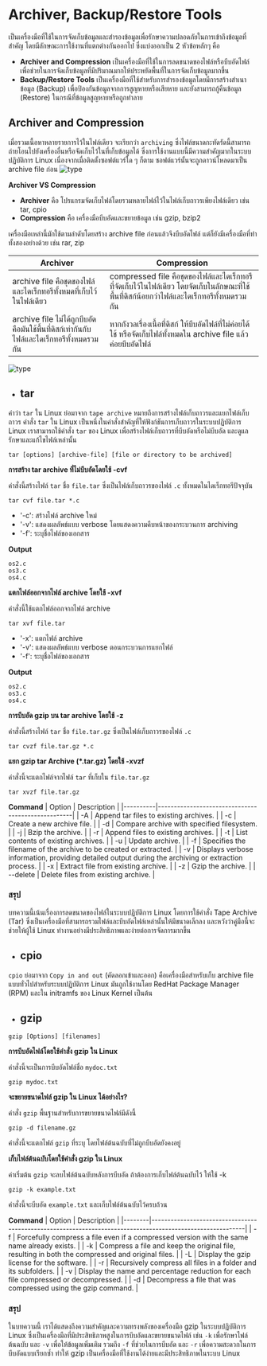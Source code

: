 # Archiver, Backup/Restore Tools

เป็นเครื่องมือที่ใช้ในการจัดเก็บข้อมูลและสำรองข้อมูลเพื่อรักษาความปลอดภัยในการเข้าถึงข้อมูลที่สำคัญ โดยมีลักษณะการใช้งานที่แตกต่างกันออกไป ซึ่งแบ่งออกเป็น 2 หัวข้อหลักๆ คือ

- **Archiver and Compression** เป็นเครื่องมือที่ใช้ในการลดขนาดของไฟล์หรือบีบอัดไฟล์เพื่อช่วยในการจัดเก็บข้อมูลที่มีปริมาณมากให้ประหยัดพื้นที่ในการจัดเก็บข้อมูลมากขึ้น
- **Backup/Restore Tools** เป็นเครื่องมือที่ใช้สำหรับการสำรองข้อมูลโดยมีการสร้างสำเนาข้อมูล (Backup) เพื่อป้องกันข้อมูลจากการสูญหายหรือเสียหาย และยังสามารถกู้คืนข้อมูล (Restore) ในกรณีที่ข้อมูลสูญหายหรือถูกทำลาย

## Archiver and Compression
เมื่อรวมเนื้อหาหลายรายการไว้ในไฟล์เดียว จะเรียกว่า `archiving` ซึ่งไฟล์ขนาดกะทัดรัดนี้สามารถถ่ายโอนไปยังเครื่องอื่นหรือจัดเก็บไว้ในที่เก็บข้อมูลได้ ซึ่งการใช้งานแบบนี้มีความสำคัญมากในระบบปฏิบัติการ Linux เนื่องจากเมื่อติดตั้งซอฟต์แวร์ใด ๆ ก็ตาม ซอฟต์แวร์นั้นจะถูกดาวน์โหลดมาเป็น archive file ก่อน
![type](https://linuxsimply.com/wp-content/uploads/2022/11/archive-in-linux-0-e1669657153386-1024x645.png)

**Archiver VS Compression**

- **Archiver** คือ โปรแกรมจัดเก็บไฟล์โดยรวมหลายไฟล์ไว้ในไฟล์เก็บถาวรเพียงไฟล์เดียว เช่น tar, cpio
- **Compression** คือ เครื่องมือบีบอัดและขยายข้อมูล เช่น gzip, bzip2

เครื่องมือเหล่านี้มักใช้ตามลำดับโดยสร้าง archive file ก่อนแล้วจึงบีบอัดไฟล์ แต่ก็ยังมีเครื่องมือที่ทำทั้งสองอย่างด้วย เช่น rar, zip

| Archiver | Compression |
|-------------------|-------------------|
| archive file คือชุดของไฟล์และไดเร็กทอรีทั้งหมดที่เก็บไว้ในไฟล์เดียว      | compressed file คือชุดของไฟล์และไดเร็กทอรีที่จัดเก็บไว้ในไฟล์เดียว โดยจัดเก็บในลักษณะที่ใช้พื้นที่ดิสก์น้อยกว่าไฟล์และไดเร็กทอรีทั้งหมดรวมกัน      |
| archive file ไม่ได้ถูกบีบอัด คือมันใช้พื้นที่ดิสก์เท่ากันกับไฟล์และไดเร็กทอรีทั้งหมดรวมกัน      | หากกังวลเรื่องเนื้อที่ดิสก์ ให้บีบอัดไฟล์ที่ไม่ค่อยได้ใช้ หรือจัดเก็บไฟล์ทั้งหมดใน archive file แล้วค่อยบีบอัดไฟล์      |

![type](https://linuxsimply.com/wp-content/uploads/2022/11/archive-in-linux-0_1-e1669657325603-1024x691.png)

- ## tar
คำว่า `tar` ใน Linux ย่อมาจาก `tape archive` หมายถึงการสร้างไฟล์เก็บถาวรและแยกไฟล์เก็บถาวร คำสั่ง `tar` ใน Linux เป็นหนึ่งในคำสั่งสำคัญที่ให้ฟังก์ชันการเก็บถาวรในระบบปฏิบัติการ Linux เราสามารถใช้คำสั่ง `tar` ของ Linux เพื่อสร้างไฟล์เก็บถาวรที่บีบอัดหรือไม่บีบอัด และดูแลรักษาและแก้ไขไฟล์เหล่านั้น

```
tar [options] [archive-file] [file or directory to be archived]
```
**การสร้าง tar archive ที่ไม่บีบอัดโดยใช้ -cvf**

คำสั่งนี้สร้างไฟล์ `tar` ชื่อ `file.tar` ซึ่งเป็นไฟล์เก็บถาวรของไฟล์ `.c` ทั้งหมดในไดเร็กทอรีปัจจุบัน
```
tar cvf file.tar *.c
```
- '-c': สร้างไฟล์ archive ใหม่
- '-v': แสดงผลลัพธ์แบบ verbose โดยแสดงความคืบหน้าของกระบวนการ archiving
- '-f': ระบุชื่อไฟล์ของเอกสาร

**Output**
```
os2.c
os3.c
os4.c
```
  
**แตกไฟล์ออกจากไฟล์ archive โดยใช้ -xvf**

คำสั่งนี้ใช้แตกไฟล์ออกจากไฟล์ archive
```
tar xvf file.tar
```
- '-x': แตกไฟล์ archive
- '-v': แสดงผลลัพธ์แบบ verbose ตอนกระบวนการแยกไฟล์
- '-f': ระบุชื่อไฟล์ของเอกสาร

**Output**
```
os2.c
os3.c
os4.c
```

**การบีบอัด gzip บน tar archive โดยใช้ -z**

คำสั่งนี้สร้างไฟล์ `tar` ชื่อ `file.tar.gz` ซึ่งเป็นไฟล์เก็บถาวรของไฟล์ `.c`
```
tar cvzf file.tar.gz *.c
```
**แยก gzip tar Archive (*.tar.gz) โดยใช้ -xvzf**

คำสั่งนี้จะแตกไฟล์จากไฟล์ `tar` ที่เก็บใน `file.tar.gz`
```
tar xvzf file.tar.gz
```
**Command**
| Option   | Description                                       |
|----------|---------------------------------------------------|
| -A       | Append tar files to existing archives.           |
| -c       | Create a new archive file.                        |
| -d       | Compare archive with specified filesystem.       |
| -j       | Bzip the archive.                                 |
| -r       | Append files to existing archives.                |
| -t       | List contents of existing archives.               |
| -u       | Update archive.                                   |
| -f       | Specifies the filename of the archive to be created or extracted.               |
| -v       | Displays verbose information, providing detailed output during the archiving or extraction process.                                 |
| -x       | Extract file from existing archive.               |
| -z       | Gzip the archive.                                 |
| --delete | Delete files from existing archive.               |

### สรุป
บทความนี้เน้นเรื่องการลดขนาดของไฟล์ในระบบปฏิบัติการ Linux โดยการใช้คำสั่ง Tape Archive (Tar) ซึ่งเป็นเครื่องมือที่สามารถรวมไฟล์และบีบอัดไฟล์เหล่านั้นให้มีขนาดเล็กลง และหวังว่าคู่มือนี้จะช่วยให้ผู้ใช้ Linux ทำงานอย่างมีประสิทธิภาพและง่ายต่อการจัดการมากขึ้น

- ## cpio
`cpio` ย่อมาจาก `Copy in and out` (คัดลอกเข้าและออก) คือเครื่องมือสำหรับเก็บ archive file แบบทั่วไปสำหรับระบบปฏิบัติการ Linux มันถูกใช้งานโดย RedHat Package Manager (RPM) และใน initramfs ของ Linux Kernel เป็นต้น

- ## gzip
```
gzip [Options] [filenames]
```
**การบีบอัดไฟล์โดยใช้คำสั่ง gzip ใน Linux**

คำสั่งนี้จะเป็นการบีบอัดไฟล์ชื่อ `mydoc.txt`
```
gzip mydoc.txt
```
**จะขยายขนาดไฟล์ gzip ใน Linux ได้อย่างไร?**

คำสั่ง `gzip` พื้นฐานสำหรับการขยายขนาดไฟล์มีดังนี้
```
gzip -d filename.gz
```
คำสั่งนี้จะแตกไฟล์ `gzip` ที่ระบุ โดยไฟล์ต้นฉบับที่ไม่ถูกบีบอัดยังคงอยู่

**เก็บไฟล์ต้นฉบับโดยใช้คำสั่ง gzip ใน Linux**

ค่าเริ่มต้น `gzip` จะลบไฟล์ต้นฉบับหลังการบีบอัด ถ้าต้องการเก็บไฟล์ต้นฉบับไว้ ให้ใช้ -k
```
gzip -k example.txt
```
คำสั่งนี้จะบีบอัด `example.txt` และเก็บไฟล์ต้นฉบับไว้ครบถ้วน

**Command**
| Option | Description                                                                                               |
|--------|-----------------------------------------------------------------------------------------------------------|
| -f     | Forcefully compress a file even if a compressed version with the same name already exists.                |
| -k     | Compress a file and keep the original file, resulting in both the compressed and original files.         |
| -L     | Display the gzip license for the software.                                                                |
| -r     | Recursively compress all files in a folder and its subfolders.                                            |
| -v     | Display the name and percentage reduction for each file compressed or decompressed.                       |
| -d     | Decompress a file that was compressed using the gzip command.                                              |



### สรุป
ในบทความนี้ เราได้แสดงถึงความสำคัญและความทรงพลังของเครื่องมือ gzip ในระบบปฏิบัติการ Linux ซึ่งเป็นเครื่องมือที่มีประสิทธิภาพสูงในการบีบอัดและขยายขนาดไฟล์ เช่น `-k` เพื่อรักษาไฟล์ต้นฉบับ และ `-v` เพื่อให้ข้อมูลเพิ่มเติม รวมถึง `-f` ที่ช่วยในการบีบอัด และ `-r` เพื่อความสะดวกในการบีบอัดแบบเรียกซ้ำ ทำให้ gzip เป็นเครื่องมือที่ใช้งานได้ง่ายและมีประสิทธิภาพในระบบ Linux

